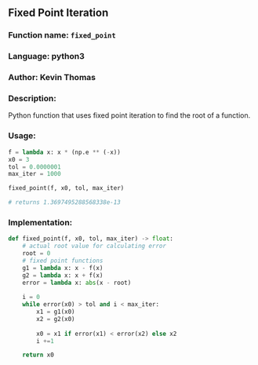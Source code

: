 ## Fixed Point Iteration

### Function name: `fixed_point`
### Language: python3
### Author: Kevin Thomas

### Description:
Python function that uses fixed point iteration to find the root of a function.

### Usage:

```py
f = lambda x: x * (np.e ** (-x))
x0 = 3
tol = 0.0000001
max_iter = 1000

fixed_point(f, x0, tol, max_iter)

# returns 1.3697495288568338e-13
```

### Implementation:
```py
def fixed_point(f, x0, tol, max_iter) -> float:
    # actual root value for calculating error
    root = 0
    # fixed point functions
    g1 = lambda x: x - f(x)
    g2 = lambda x: x + f(x)
    error = lambda x: abs(x - root)
    
    i = 0
    while error(x0) > tol and i < max_iter:
        x1 = g1(x0)
        x2 = g2(x0)
        
        x0 = x1 if error(x1) < error(x2) else x2
        i +=1

    return x0
```